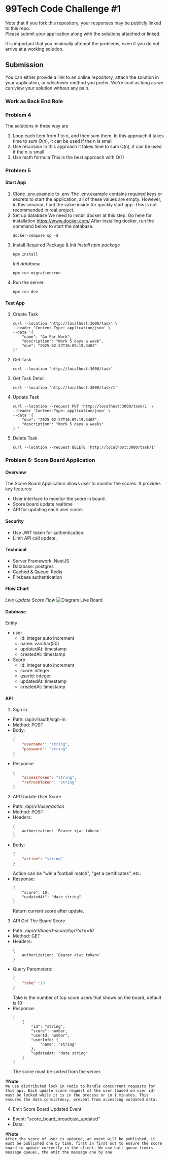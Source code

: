 # 99Tech Code Challenge #1 #

Note that if you fork this repository, your responses may be publicly linked to this repo.  
Please submit your application along with the solutions attached or linked.   

It is important that you minimally attempt the problems, even if you do not arrive at a working solution.

## Submission ##
You can either provide a link to an online repository, attach the solution in your application, or whichever method you prefer.
We're cool as long as we can view your solution without any pain.

### Work as Back End Role

### Problem 4
The solutions in three way are
1. Loop each item from 1 to n, and then sum them.
    In this approach it takes time to sum O(n), it can be used if the n is small
2. Use recursion
    In this approach it takes time to sum O(n), it can be used if the n is small
3. Use math formula
    This is the best approach with O(1)

### Problem 5
#### Start App
1. Clone .env.example to .env
    The .env.example contains required keys or secrets to start the application, all of these values are empty. 
    However, in this senarior, I put the value inside for quickly start app. This is not recommended in real project.
2. Set up database
    We need to install docker at this step. Go here for installation https://www.docker.com/
    After installing docker, run the command below to start the database.
    ```
    docker-compose up -d
    ```
3. Install Required Package & Init
    *Install npm package*
    ```
    npm install
    ```
    *Init database*
    ```
    npm run migration:run
    ```
4. Run the server.
    ```
    npm run dev
    ```
#### Test App
1. Create Task
    ```
    curl --location 'http://localhost:3000/task' \
    --header 'Content-Type: application/json' \
    --data '{
        "name": "Go For Work",
        "description": "Work 5 days a week",
        "due": "2025-02-27T16:09:19.340Z"
    }'
    ```

2. Get Task
    ```
    curl --location 'http://localhost:3000/task'
    ```

2. Get Task Detail
    ```
    curl --location 'http://localhost:3000/task/1'
    ```

3. Update Task
    ```
    curl --location --request PUT 'http://localhost:3000/task/1' \
    --header 'Content-Type: application/json' \
    --data '{
        "due": "2025-02-27T16:09:19.340Z",
        "description": "Work 5 days a weeks"
    } '
    ```

4. Delete Task
    ```
    curl --location --request DELETE 'http://localhost:3000/task/1'
    ```
    
### Problem 6: Score Board Application
#### Overview
The Score Board Application allows user to monitor the scores. It provides key features:
- User interface to monitor the score in board.
- Score board update realtime
- API for updating each user score.

#### Security
- Use JWT token for authentication.
- Limit API call update.

#### Technical
- Server Framework: NestJS
- Database: postgres
- Cached & Queue: Redis
- Firebase authentication

#### Flow Chart
*Live Update Score Flow*
![Diagram Live Board](https://github.com/ThanhPhanV/code-challenge/blob/main/assets/code-challenge-app-flow.drawio.png)


#### Database
Entity
- user
    - Id: integer auto increment
    - name: varchar(50)
    - updatedAt: timestamp
    - createdAt: timestamp
- Score
    - Id: integer auto increment
    - score: integer
    - userId: integer
    - updatedAt: timestamp
    - createdAt: timestamp

#### API 
1. Sign in
- Path: /api/v1/auth/sign-in
- Method: POST
- Body:
    ```json
    {
        "username": "string",
        "password": "string"
    }
    ```
- Response
    ```json
    {
        "accessToken": "string",
        "refreshToken": "string"
    }
    ```

2. API Update User Score
- Path: */api/v1/user/action*
- Method: POST
- Headers: 
    ```
    {
        authorization: `Bearer <jwt token>` 
    }
    ```
- Body:
    ```json
    {
        "action": "string"
    }
    ```
    Action can be "win a football match", "get a certificates", etc.
- Response:
    ```
    {
        "score": 10,
        "updatedAt": "date string"
    }
    ```
    Return current score after update.

3. API Get The Board Score
- Path: */api/v1/board-score/top?take=10*
- Method: GET
- Headers: 
    ```
    {
        authorization: `Bearer <jwt token>` 
    }
    ```
- Query Paremeters:
    ```json
    {
        "take" :10
    }
    ```
    Take is the number of top score users that shows on the board, default is 10
- Response:
    ```
    [
        {
            "id": "string",
            "score": number,
            "userId: number",
            "userInfo: {
                "name": "string"
            },
            "updatedAt: "date string"
        }
    ]
    ```
    The score must be sorted from the server.

#**Note**<br/>
`
We use distributed lock in redis to handle concurrent requests for this api. Each update score request of the user (based on user id) must be locked while it is in the process or in 1 minutes.
This ensures the data consistency, prevent from accessing outdated data.
`

4. Emit Score Board Updated Event
- Event: "score_board_broadcast_updated"
- Data: <the same with api get top score>

#**Note**<br/>
`
After the score of user is updated, an event will be published, it must be published one by time, first in first out to ensure the score board to update correctly in the client.
We use bull queue (redis message queue), the emit the message one by one
`